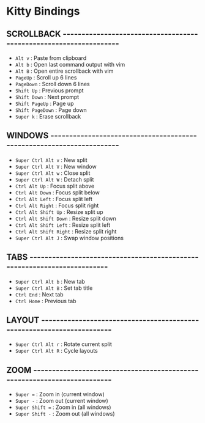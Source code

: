 # Kitty Bindings

## SCROLLBACK ------------------------------------------------------------------

- `Alt v`                : Paste from clipboard
- `Alt b`                : Open last command output with vim
- `Alt B`                : Open entire scrollback with vim
- `PageUp`               : Scroll up 6 lines
- `PageDown`             : Scroll down 6 lines
- `Shift Up`             : Previous prompt
- `Shift Down`           : Next prompt
- `Shift PageUp`         : Page up
- `Shift PageDown`       : Page down
- `Super k`              : Erase scrollback

## WINDOWS ---------------------------------------------------------------------

- `Super Ctrl Alt v`     : New split
- `Super Ctrl Alt V`     : New window
- `Super Ctrl Alt w`     : Close split
- `Super Ctrl Alt W`     : Detach split
- `Ctrl Alt Up`          : Focus split above
- `Ctrl Alt Down`        : Focus split below
- `Ctrl Alt Left`        : Focus split left
- `Ctrl Alt Right`       : Focus split right
- `Ctrl Alt Shift Up`    : Resize split up
- `Ctrl Alt Shift Down`  : Resize split down
- `Ctrl Alt Shift Left`  : Resize split left
- `Ctrl Alt Shift Right` : Resize split right
- `Super Ctrl Alt J`     : Swap window positions

## TABS ------------------------------------------------------------------------

- `Super Ctrl Alt b`     : New tab
- `Super Ctrl Alt B`     : Set tab title
- `Ctrl End`             : Next tab
- `Ctrl Home`            : Previous tab

## LAYOUT ----------------------------------------------------------------------

- `Super Ctrl Alt r`     : Rotate current split
- `Super Ctrl Alt R`     : Cycle layouts

## ZOOM ------------------------------------------------------------------------

- `Super =`              : Zoom in (current window)
- `Super -`              : Zoom out (current window)
- `Super Shift =`        : Zoom in (all windows)
- `Super Shift -`        : Zoom out (all windows)
